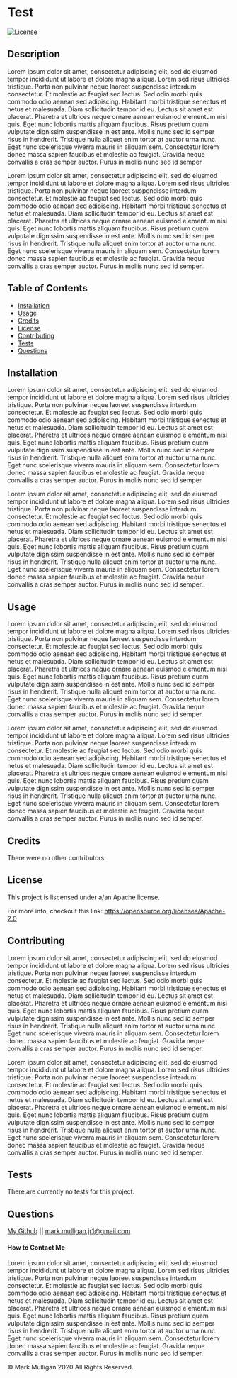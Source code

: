 # Test

  [![License](https://img.shields.io/badge/License-Apache%202.0-blue.svg)](https://opensource.org/licenses/Apache-2.0)

  ## Description 
  Lorem ipsum dolor sit amet, consectetur adipiscing elit, sed do eiusmod tempor incididunt ut labore et dolore magna aliqua. Lorem sed risus ultricies tristique. Porta non pulvinar neque laoreet suspendisse interdum consectetur. Et molestie ac feugiat sed lectus. Sed odio morbi quis commodo odio aenean sed adipiscing. Habitant morbi tristique senectus et netus et malesuada. Diam sollicitudin tempor id eu. Lectus sit amet est placerat. Pharetra et ultrices neque ornare aenean euismod elementum nisi quis. Eget nunc lobortis mattis aliquam faucibus. Risus pretium quam vulputate dignissim suspendisse in est ante. Mollis nunc sed id semper risus in hendrerit. Tristique nulla aliquet enim tortor at auctor urna nunc. Eget nunc scelerisque viverra mauris in aliquam sem. Consectetur lorem donec massa sapien faucibus et molestie ac feugiat. Gravida neque convallis a cras semper auctor. Purus in mollis nunc sed id semper

Lorem ipsum dolor sit amet, consectetur adipiscing elit, sed do eiusmod tempor incididunt ut labore et dolore magna aliqua. Lorem sed risus ultricies tristique. Porta non pulvinar neque laoreet suspendisse interdum consectetur. Et molestie ac feugiat sed lectus. Sed odio morbi quis commodo odio aenean sed adipiscing. Habitant morbi tristique senectus et netus et malesuada. Diam sollicitudin tempor id eu. Lectus sit amet est placerat. Pharetra et ultrices neque ornare aenean euismod elementum nisi quis. Eget nunc lobortis mattis aliquam faucibus. Risus pretium quam vulputate dignissim suspendisse in est ante. Mollis nunc sed id semper risus in hendrerit. Tristique nulla aliquet enim tortor at auctor urna nunc. Eget nunc scelerisque viverra mauris in aliquam sem. Consectetur lorem donec massa sapien faucibus et molestie ac feugiat. Gravida neque convallis a cras semper auctor. Purus in mollis nunc sed id semper..

  
  ## Table of Contents
  
  * [Installation](#installation)
  * [Usage](#usage)
  * [Credits](#credits)
  * [License](#license)
  * [Contributing](#contributing)
  * [Tests](#tests)
  * [Questions](#questions)
  
  
  ## Installation
  Lorem ipsum dolor sit amet, consectetur adipiscing elit, sed do eiusmod tempor incididunt ut labore et dolore magna aliqua. Lorem sed risus ultricies tristique. Porta non pulvinar neque laoreet suspendisse interdum consectetur. Et molestie ac feugiat sed lectus. Sed odio morbi quis commodo odio aenean sed adipiscing. Habitant morbi tristique senectus et netus et malesuada. Diam sollicitudin tempor id eu. Lectus sit amet est placerat. Pharetra et ultrices neque ornare aenean euismod elementum nisi quis. Eget nunc lobortis mattis aliquam faucibus. Risus pretium quam vulputate dignissim suspendisse in est ante. Mollis nunc sed id semper risus in hendrerit. Tristique nulla aliquet enim tortor at auctor urna nunc. Eget nunc scelerisque viverra mauris in aliquam sem. Consectetur lorem donec massa sapien faucibus et molestie ac feugiat. Gravida neque convallis a cras semper auctor. Purus in mollis nunc sed id semper

Lorem ipsum dolor sit amet, consectetur adipiscing elit, sed do eiusmod tempor incididunt ut labore et dolore magna aliqua. Lorem sed risus ultricies tristique. Porta non pulvinar neque laoreet suspendisse interdum consectetur. Et molestie ac feugiat sed lectus. Sed odio morbi quis commodo odio aenean sed adipiscing. Habitant morbi tristique senectus et netus et malesuada. Diam sollicitudin tempor id eu. Lectus sit amet est placerat. Pharetra et ultrices neque ornare aenean euismod elementum nisi quis. Eget nunc lobortis mattis aliquam faucibus. Risus pretium quam vulputate dignissim suspendisse in est ante. Mollis nunc sed id semper risus in hendrerit. Tristique nulla aliquet enim tortor at auctor urna nunc. Eget nunc scelerisque viverra mauris in aliquam sem. Consectetur lorem donec massa sapien faucibus et molestie ac feugiat. Gravida neque convallis a cras semper auctor. Purus in mollis nunc sed id semper..

  
  ## Usage 
  Lorem ipsum dolor sit amet, consectetur adipiscing elit, sed do eiusmod tempor incididunt ut labore et dolore magna aliqua. Lorem sed risus ultricies tristique. Porta non pulvinar neque laoreet suspendisse interdum consectetur. Et molestie ac feugiat sed lectus. Sed odio morbi quis commodo odio aenean sed adipiscing. Habitant morbi tristique senectus et netus et malesuada. Diam sollicitudin tempor id eu. Lectus sit amet est placerat. Pharetra et ultrices neque ornare aenean euismod elementum nisi quis. Eget nunc lobortis mattis aliquam faucibus. Risus pretium quam vulputate dignissim suspendisse in est ante. Mollis nunc sed id semper risus in hendrerit. Tristique nulla aliquet enim tortor at auctor urna nunc. Eget nunc scelerisque viverra mauris in aliquam sem. Consectetur lorem donec massa sapien faucibus et molestie ac feugiat. Gravida neque convallis a cras semper auctor. Purus in mollis nunc sed id semper.

Lorem ipsum dolor sit amet, consectetur adipiscing elit, sed do eiusmod tempor incididunt ut labore et dolore magna aliqua. Lorem sed risus ultricies tristique. Porta non pulvinar neque laoreet suspendisse interdum consectetur. Et molestie ac feugiat sed lectus. Sed odio morbi quis commodo odio aenean sed adipiscing. Habitant morbi tristique senectus et netus et malesuada. Diam sollicitudin tempor id eu. Lectus sit amet est placerat. Pharetra et ultrices neque ornare aenean euismod elementum nisi quis. Eget nunc lobortis mattis aliquam faucibus. Risus pretium quam vulputate dignissim suspendisse in est ante. Mollis nunc sed id semper risus in hendrerit. Tristique nulla aliquet enim tortor at auctor urna nunc. Eget nunc scelerisque viverra mauris in aliquam sem. Consectetur lorem donec massa sapien faucibus et molestie ac feugiat. Gravida neque convallis a cras semper auctor. Purus in mollis nunc sed id semper.

  
  ## Credits
  There were no other contributors.

  
  ## License
  This project is liscensed under a/an Apache license.

  For more info, checkout this link:
  https://opensource.org/licenses/Apache-2.0
  
  ## Contributing
  Lorem ipsum dolor sit amet, consectetur adipiscing elit, sed do eiusmod tempor incididunt ut labore et dolore magna aliqua. Lorem sed risus ultricies tristique. Porta non pulvinar neque laoreet suspendisse interdum consectetur. Et molestie ac feugiat sed lectus. Sed odio morbi quis commodo odio aenean sed adipiscing. Habitant morbi tristique senectus et netus et malesuada. Diam sollicitudin tempor id eu. Lectus sit amet est placerat. Pharetra et ultrices neque ornare aenean euismod elementum nisi quis. Eget nunc lobortis mattis aliquam faucibus. Risus pretium quam vulputate dignissim suspendisse in est ante. Mollis nunc sed id semper risus in hendrerit. Tristique nulla aliquet enim tortor at auctor urna nunc. Eget nunc scelerisque viverra mauris in aliquam sem. Consectetur lorem donec massa sapien faucibus et molestie ac feugiat. Gravida neque convallis a cras semper auctor. Purus in mollis nunc sed id semper.

Lorem ipsum dolor sit amet, consectetur adipiscing elit, sed do eiusmod tempor incididunt ut labore et dolore magna aliqua. Lorem sed risus ultricies tristique. Porta non pulvinar neque laoreet suspendisse interdum consectetur. Et molestie ac feugiat sed lectus. Sed odio morbi quis commodo odio aenean sed adipiscing. Habitant morbi tristique senectus et netus et malesuada. Diam sollicitudin tempor id eu. Lectus sit amet est placerat. Pharetra et ultrices neque ornare aenean euismod elementum nisi quis. Eget nunc lobortis mattis aliquam faucibus. Risus pretium quam vulputate dignissim suspendisse in est ante. Mollis nunc sed id semper risus in hendrerit. Tristique nulla aliquet enim tortor at auctor urna nunc. Eget nunc scelerisque viverra mauris in aliquam sem. Consectetur lorem donec massa sapien faucibus et molestie ac feugiat. Gravida neque convallis a cras semper auctor. Purus in mollis nunc sed id semper.

  
  ## Tests
  There are currently  no tests for this project.


  ## Questions
  [My Github](https://github.com/MarkMulligan97) || mark.mulligan.jr1@gmail.com

  #### How to Contact Me
  Lorem ipsum dolor sit amet, consectetur adipiscing elit, sed do eiusmod tempor incididunt ut labore et dolore magna aliqua. Lorem sed risus ultricies tristique. Porta non pulvinar neque laoreet suspendisse interdum consectetur. Et molestie ac feugiat sed lectus. Sed odio morbi quis commodo odio aenean sed adipiscing. Habitant morbi tristique senectus et netus et malesuada. Diam sollicitudin tempor id eu. Lectus sit amet est placerat. Pharetra et ultrices neque ornare aenean euismod elementum nisi quis. Eget nunc lobortis mattis aliquam faucibus. Risus pretium quam vulputate dignissim suspendisse in est ante. Mollis nunc sed id semper risus in hendrerit. Tristique nulla aliquet enim tortor at auctor urna nunc. Eget nunc scelerisque viverra mauris in aliquam sem. Consectetur lorem donec massa sapien faucibus et molestie ac feugiat. Gravida neque convallis a cras semper auctor. Purus in mollis nunc sed id semper.

  
  © Mark Mulligan 2020 All Rights Reserved.

